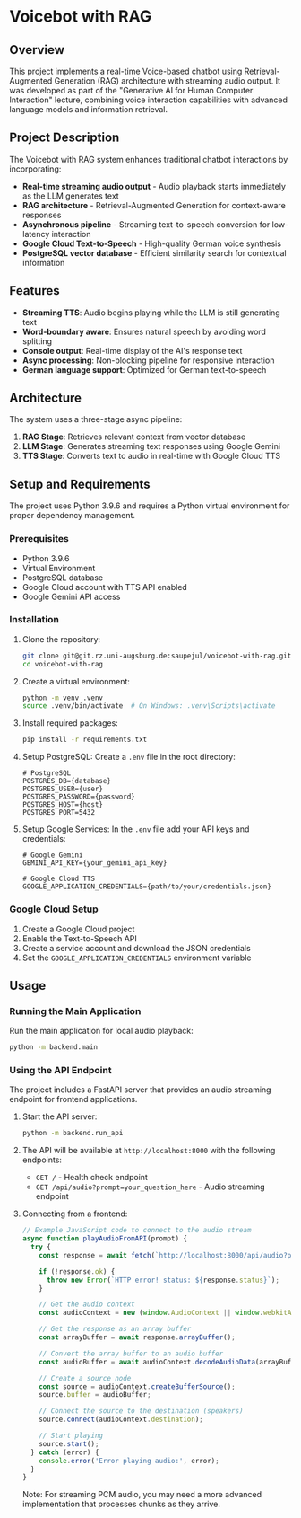 # Voicebot with RAG

## Overview

This project implements a real-time Voice-based chatbot using Retrieval-Augmented Generation (RAG) architecture with streaming audio output. It was developed as part of the "Generative AI for Human Computer Interaction" lecture, combining voice interaction capabilities with advanced language models and information retrieval.

## Project Description

The Voicebot with RAG system enhances traditional chatbot interactions by incorporating:
- **Real-time streaming audio output** - Audio playback starts immediately as the LLM generates text
- **RAG architecture** - Retrieval-Augmented Generation for context-aware responses
- **Asynchronous pipeline** - Streaming text-to-speech conversion for low-latency interaction
- **Google Cloud Text-to-Speech** - High-quality German voice synthesis
- **PostgreSQL vector database** - Efficient similarity search for contextual information

## Features

- **Streaming TTS**: Audio begins playing while the LLM is still generating text
- **Word-boundary aware**: Ensures natural speech by avoiding word splitting
- **Console output**: Real-time display of the AI's response text
- **Async processing**: Non-blocking pipeline for responsive interaction
- **German language support**: Optimized for German text-to-speech

## Architecture

The system uses a three-stage async pipeline:
1. **RAG Stage**: Retrieves relevant context from vector database
2. **LLM Stage**: Generates streaming text responses using Google Gemini
3. **TTS Stage**: Converts text to audio in real-time with Google Cloud TTS

## Setup and Requirements

The project uses Python 3.9.6 and requires a Python virtual environment for proper dependency management.

### Prerequisites

- Python 3.9.6
- Virtual Environment
- PostgreSQL database
- Google Cloud account with TTS API enabled
- Google Gemini API access

### Installation

1. Clone the repository:
   ```bash
   git clone git@git.rz.uni-augsburg.de:saupejul/voicebot-with-rag.git
   cd voicebot-with-rag
   ```

2. Create a virtual environment:
   ```bash
   python -m venv .venv
   source .venv/bin/activate  # On Windows: .venv\Scripts\activate
   ```

3. Install required packages:
   ```bash
   pip install -r requirements.txt
   ```

4. Setup PostgreSQL:
   Create a `.env` file in the root directory:
   ```
   # PostgreSQL
   POSTGRES_DB={database}
   POSTGRES_USER={user}
   POSTGRES_PASSWORD={password}
   POSTGRES_HOST={host}
   POSTGRES_PORT=5432
   ```

5. Setup Google Services:
   In the `.env` file add your API keys and credentials:
   ```
   # Google Gemini
   GEMINI_API_KEY={your_gemini_api_key}

   # Google Cloud TTS
   GOOGLE_APPLICATION_CREDENTIALS={path/to/your/credentials.json}
   ```

### Google Cloud Setup

1. Create a Google Cloud project
2. Enable the Text-to-Speech API
3. Create a service account and download the JSON credentials
4. Set the `GOOGLE_APPLICATION_CREDENTIALS` environment variable

## Usage

### Running the Main Application

Run the main application for local audio playback:
```bash
python -m backend.main
```

### Using the API Endpoint

The project includes a FastAPI server that provides an audio streaming endpoint for frontend applications.

1. Start the API server:
   ```bash
   python -m backend.run_api
   ```

2. The API will be available at `http://localhost:8000` with the following endpoints:
   - `GET /` - Health check endpoint
   - `GET /api/audio?prompt=your_question_here` - Audio streaming endpoint

3. Connecting from a frontend:
   ```javascript
   // Example JavaScript code to connect to the audio stream
   async function playAudioFromAPI(prompt) {
     try {
       const response = await fetch(`http://localhost:8000/api/audio?prompt=${encodeURIComponent(prompt)}`);

       if (!response.ok) {
         throw new Error(`HTTP error! status: ${response.status}`);
       }

       // Get the audio context
       const audioContext = new (window.AudioContext || window.webkitAudioContext)();

       // Get the response as an array buffer
       const arrayBuffer = await response.arrayBuffer();

       // Convert the array buffer to an audio buffer
       const audioBuffer = await audioContext.decodeAudioData(arrayBuffer);

       // Create a source node
       const source = audioContext.createBufferSource();
       source.buffer = audioBuffer;

       // Connect the source to the destination (speakers)
       source.connect(audioContext.destination);

       // Start playing
       source.start();
     } catch (error) {
       console.error('Error playing audio:', error);
     }
   }
   ```

   Note: For streaming PCM audio, you may need a more advanced implementation that processes chunks as they arrive.
